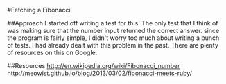 #Fetching a Fibonacci

##Approach
I started off writing a test for this. The only test that I think of was making sure that the number input returned the correct answer. since the program is fairly simple, I didn't worry too much about writing a bunch of tests. I had already dealt with this problem in the past. There are plenty of resources on this on Google.

##Resources
http://en.wikipedia.org/wiki/Fibonacci_number  
http://meowist.github.io/blog/2013/03/02/fibonacci-meets-ruby/

